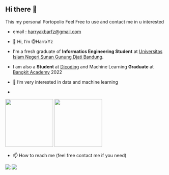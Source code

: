 ## Hi there 👋

This my personal Portopolio 
Feel Free to use and contact me in u interested
- email : harryakbarfz@gmail.com

- 👋 Hi, I’m @HarrxYz

- I'm a fresh graduate of **Informatics Engineering Student** at [Universitas Islam Negeri Sunan Gunung Djati Bandung](https://uinsgd.ac.id/).
- I am also a **Student** at [Dicoding](https://www.dicoding.com/) and Machine Learning **Graduate** at [Bangkit Academy](https://bangkit.academy) 2022
- 👀 I’m very interested in data and machine learning
-
 


<p>
 <a>
<img height="150em" src="https://github-readme-stats-eight-theta.vercel.app/api?username=harryfzn&show_icons=true&theme=radical&include_all_commits=true&count_private=true"/>
 <img height="150em" weidth="200" src="https://github-readme-stats-eight-theta.vercel.app/api/top-langs/?username=harryfzn&layout=compact&langs_count=8&theme=radical"/>
 </a>
 </p>


- 📫 How to reach me (feel free contact me if you need)

<a href="https://www.linkedin.com/in/harryfzn/"><img src="https://img.shields.io/badge/linkedin-%230077B5.svg?&style=for-the-badge&logo=linkedin&logoColor=white"/></a>
<a href="https://instagram.com/harryfzn"><img src="https://img.shields.io/badge/instagram-%23E4405F.svg?&style=for-the-badge&logo=instagram&logoColor=white"/></a>



<!---
HarrxYz/HarrxYz is a ✨ special ✨ repository because its `README.md` (this file) appears on your GitHub profile.
You can click the Preview link to take a look at your changes.
--->
